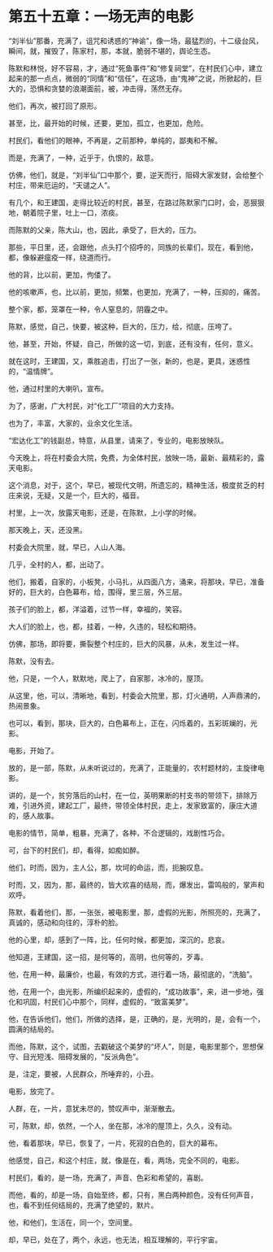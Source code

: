 # 第五十五章：一场无声的电影

“刘半仙”那番，充满了，诅咒和诱惑的“神谕”，像一场，最猛烈的，十二级台风，瞬间，就，摧毁了，陈家村，那，本就，脆弱不堪的，舆论生态。

陈默和林悦，好不容易，才，通过“死鱼事件”和“修复祠堂”，在村民们心中，建立起来的那一点点，微弱的“同情”和“信任”，在这场，由“鬼神”之说，所掀起的，巨大的，恐惧和贪婪的浪潮面前，被，冲击得，荡然无存。

他们，再次，被打回了原形。

甚至，比，最开始的时候，还要，更加，孤立，也更加，危险。

村民们，看他们的眼神，不再是，之前那种，单纯的，鄙夷和不解。

而是，充满了，一种，近乎于，仇恨的，敌意。

仿佛，他们，就是，“刘半仙”口中那个，要，逆天而行，阻碍大家发财，会给整个村庄，带来厄运的，“天谴之人”。

有几个，和王建国，走得比较近的村民，甚至，在路过陈默家门口时，会，恶狠狠地，朝着院子里，吐上一口，浓痰。

而陈默的父亲，陈大山，也，因此，承受了，巨大的，压力。

那些，平日里，还，会跟他，点头打个招呼的，同族的长辈们，现在，看到他，都，像躲避瘟疫一样，绕道而行。

他的背，比以前，更加，佝偻了。

他的咳嗽声，也，比以前，更加，频繁，也更加，充满了，一种，压抑的，痛苦。

整个家，都，笼罩在一种，令人窒息的，阴霾之中。

陈默，感觉，自己，快要，被这种，巨大的，压力，给，彻底，压垮了。

他，甚至，开始，怀疑，自己，所做的这一切，到底，还有没有，任何，意义。

就在这时，王建国，又，乘胜追击，打出了一张，新的，也是，更具，迷惑性的，“温情牌”。

他，通过村里的大喇叭，宣布。

为了，感谢，广大村民，对“化工厂”项目的大力支持。

也为了，丰富，大家的，业余文化生活。

“宏达化工”的钱副总，特意，从县里，请来了，专业的，电影放映队。

今天晚上，将在村委会大院，免费，为全体村民，放映一场，最新、最精彩的，露天电影。

这个消息，对于，这个，早已，被现代文明，所遗忘的，精神生活，极度贫乏的村庄来说，无疑，又是一个，巨大的，福音。

村里，上一次，放露天电影，还是，在陈默，上小学的时候。

那天晚上，天，还没黑。

村委会大院里，就，早已，人山人海。

几乎，全村的人，都，出动了。

他们，搬着，自家的，小板凳，小马扎，从四面八方，涌来，将那块，早已，准备好的，巨大的，白色幕布，给，围得，里三层，外三层。

孩子们的脸上，都，洋溢着，过节一样，幸福的，笑容。

大人们的脸上，也，都，挂着，一种，久违的，轻松和期待。

仿佛，那场，即将要，撕裂整个村庄的，巨大的风暴，从未，发生过一样。

陈默，没有去。

他，只是，一个人，默默地，爬上了，自家那，冰冷的，屋顶。

从这里，他，可以，清晰地，看到，村委会大院里，那，灯火通明，人声鼎沸的，热闹景象。

也可以，看到，那块，巨大的，白色幕布上，正在，闪烁着的，五彩斑斓的，光影。

电影，开始了。

放的，是一部，陈默，从未听说过的，充满了，正能量的，农村题材的，主旋律电影。

讲的，是一个，贫穷落后的山村，在一位，英明果断的村支书的带领下，排除万难，引进外资，建起工厂，最终，带领全体村民，走上，发家致富的，康庄大道的，感人故事。

电影的情节，简单，粗暴，充满了，各种，不合逻辑的，戏剧性巧合。

可，台下的村民们，却，看得，如痴如醉。

他们，时而，因为，主人公，那，坎坷的命运，而，扼腕叹息。

时而，又，因为，那，最终的，皆大欢喜的结局，而，爆发出，雷鸣般的，掌声和欢呼。

陈默，看着他们，那，一张张，被电影里，那，虚假的光影，所照亮的，充满了，真诚的，感动和向往的，淳朴的脸。

他的心里，却，感到了一阵，比，任何时候，都更加，深沉的，悲哀。

他知道，王建国，这一招，是何等的，高明，也何等的，歹毒。

他，在用一种，最廉价，也最，有效的方式，进行着一场，最彻底的，“洗脑”。

他，在用一个，由光影，所编织起来的，虚假的，“成功故事”，来，进一步地，强化和巩固，村民们心中那个，同样，虚假的，“致富美梦”。

他，在告诉他们，他们，所做的选择，是，正确的，是，光明的，是，会有一个，圆满的结局的。

而他，陈默，这个，试图，去戳破这个美梦的“坏人”，则是，电影里那个，思想保守、目光短浅、阻碍发展的，“反派角色”。

是，注定，要被，人民群众，所唾弃的，小丑。

电影，放完了。

人群，在，一片，意犹未尽的，赞叹声中，渐渐散去。

可，陈默，却，依然，一个人，坐在那，冰冷的屋顶上，久久，没有动。

他，看着那块，早已，恢复了，一片，死寂的白色的，巨大的幕布。

他感觉，自己，和这个村庄，就，像是在，看，两场，完全不同的，电影。

村民们，看的，是一场，充满了，声音、色彩和希望的，喜剧。

而他，看的，却是一场，自始至终，都，只有，黑白两种颜色，没有任何声音，也，看不到任何结局的，充满了绝望的，默片。

他，和他们，生活在，同一个，空间里。

却，早已，处在了，两个，永远，也无法，相互理解的，平行宇宙。